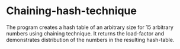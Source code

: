 # Chaining-hash-technique 
The program creates a hash table of an arbitrary size for 15 arbitrary numbers using chaining technique. 
It returns the load-factor and demonstrates distribution of the numbers in the resulting hash-table.
